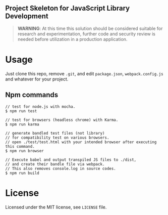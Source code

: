 Project Skeleton for JavaScript Library Development 
--

> **WARNING**: At this time this solution should be considered suitable for research and experimentation, further code and security review is needed before utilization in a production application.

# Usage
Just clone this repo, remove `.git`, and edit `package.json`, `webpack.config.js` and whatever for your project.

## Npm commands
```shell
// test for node.js with mocha.
$ npm run test

// test for browsers (headless chrome) with Karma.
$ npm run karma

// generate bandled test files (not library)
// for compatibility test on various browsers.
// open ./test/test.html with your intended browser after executing this command.
$ npm run browser

// Execute babel and output transpiled JS files to ./dist,
// and create their bandle file via webpack.
// This also removes console.log in source codes.
$ npm run build
```

# License
Licensed under the MIT license, see `LICENSE` file.